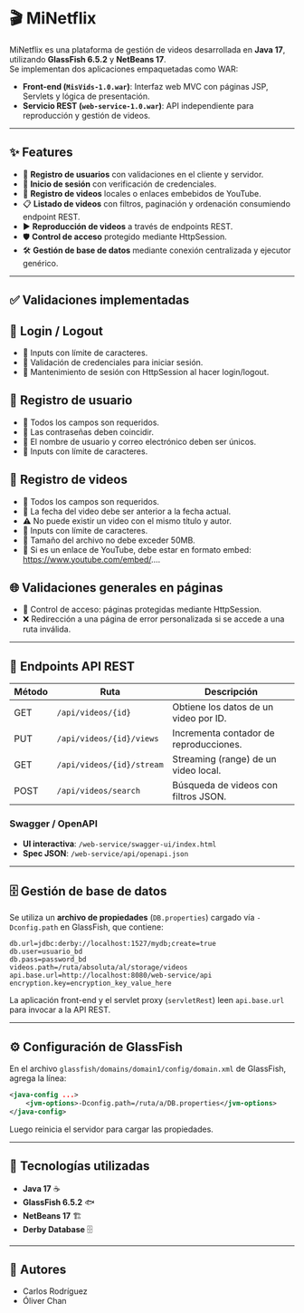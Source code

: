 # 🎬 MiNetflix

MiNetflix es una plataforma de gestión de videos desarrollada en **Java 17**, utilizando **GlassFish 6.5.2** y **NetBeans 17**.  
Se implementan dos aplicaciones empaquetadas como WAR:

- **Front-end (`MisVids-1.0.war`)**: Interfaz web MVC con páginas JSP, Servlets y lógica de presentación.  
- **Servicio REST (`web-service-1.0.war`)**: API independiente para reproducción y gestión de videos.

---

## ✨ Features

- 📌 **Registro de usuarios** con validaciones en el cliente y servidor.  
- 🔐 **Inicio de sesión** con verificación de credenciales.  
- 📂 **Registro de videos** locales o enlaces embebidos de YouTube.  
- 📋 **Listado de videos** con filtros, paginación y ordenación consumiendo endpoint REST.  
- ▶️ **Reproducción de videos** a través de endpoints REST.  
- 🛡️ **Control de acceso** protegido mediante HttpSession.  
- 🛠️ **Gestión de base de datos** mediante conexión centralizada y ejecutor genérico.

---

## ✅ Validaciones implementadas

## 🔐 Login / Logout
- 🧩 Inputs con límite de caracteres.
- 🔑 Validación de credenciales para iniciar sesión.
- 🧠 Mantenimiento de sesión con HttpSession al hacer login/logout.

## 👤 Registro de usuario
- 📌 Todos los campos son requeridos.
- 🔐 Las contraseñas deben coincidir.
- 📧 El nombre de usuario y correo electrónico deben ser únicos.
- 🧩 Inputs con límite de caracteres.

## 🎥 Registro de videos
- 📌 Todos los campos son requeridos.
- 📆 La fecha del video debe ser anterior a la fecha actual.
- ⚠️ No puede existir un video con el mismo título y autor.
- 🧩 Inputs con límite de caracteres.
- 📁 Tamaño del archivo no debe exceder 50MB.
- 🔗 Si es un enlace de YouTube, debe estar en formato embed: https://www.youtube.com/embed/....

## 🌐 Validaciones generales en páginas
- 🔐 Control de acceso: páginas protegidas mediante HttpSession.
- ❌ Redirección a una página de error personalizada si se accede a una ruta inválida.

---

## 🔗 Endpoints API REST

| Método | Ruta                                | Descripción                                     |
|--------|-------------------------------------|-------------------------------------------------|
| GET    | `/api/videos/{id}`                  | Obtiene los datos de un video por ID.           |
| PUT    | `/api/videos/{id}/views`            | Incrementa contador de reproducciones.          |
| GET    | `/api/videos/{id}/stream`           | Streaming (range) de un video local.            |
| POST   | `/api/videos/search`                | Búsqueda de videos con filtros JSON.            |

### Swagger / OpenAPI

- **UI interactiva**: `/web-service/swagger-ui/index.html`  
- **Spec JSON**: `/web-service/api/openapi.json`

---

## 🗄️ Gestión de base de datos

Se utiliza un **archivo de propiedades** (`DB.properties`) cargado vía `-Dconfig.path` en GlassFish, que contiene:

```properties
db.url=jdbc:derby://localhost:1527/mydb;create=true
db.user=usuario_bd
db.pass=password_bd
videos.path=/ruta/absoluta/al/storage/videos
api.base.url=http://localhost:8080/web-service/api
encryption.key=encryption_key_value_here
```

La aplicación front-end y el servlet proxy (`servletRest`) leen `api.base.url` para invocar a la API REST.

---

## ⚙️ Configuración de GlassFish

En el archivo `glassfish/domains/domain1/config/domain.xml` de GlassFish, agrega la línea:

```xml
<java-config ...>
    <jvm-options>-Dconfig.path=/ruta/a/DB.properties</jvm-options>
</java-config>
```

Luego reinicia el servidor para cargar las propiedades.

---

## 🚀 Tecnologías utilizadas

- **Java 17** ☕  
- **GlassFish 6.5.2** 🐟  
- **NetBeans 17** 🏗️  
- **Derby Database** 🗄️  

---

## 👥 Autores

- Carlos Rodríguez  
- Óliver Chan
